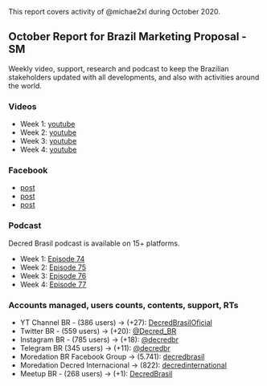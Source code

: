 This report covers activity of @michae2xl during October 2020.

## October Report for Brazil Marketing Proposal - SM

Weekly video, support, research and podcast to keep the Brazilian stakeholders updated with all developments, and also with activities around the world.

### Videos

- Week 1: [youtube](https://www.youtube.com/watch?v=IFO49zraT3U)
- Week 2: [youtube](https://www.youtube.com/watch?v=P28R74TmqIo)
- Week 3: [youtube](https://www.youtube.com/watch?v=N7nifQiHywQ)
- Week 4: [youtube](https://www.youtube.com/watch?v=tS3mhE02ofc)

### Facebook

- [post](https://www.facebook.com/photo?fbid=3525931810796628)
- [post](https://www.facebook.com/photo?fbid=3545636015492874)
- [post](https://www.facebook.com/photo?fbid=3565464436843365)

### Podcast

Decred Brasil podcast is available on 15+ platforms.

- Week 1: [Episode 74](https://soundcloud.com/decredbrasil/ep74)
- Week 2: [Episode 75](https://soundcloud.com/decredbrasil/ep75)
- Week 3: [Episode 76](https://soundcloud.com/decredbrasil/ep76)
- Week 4: [Episode 77](https://soundcloud.com/decredbrasil/ep77)

### Accounts managed, users counts, contents, support, RTs

- YT Channel BR - (386 users) -&gt; (+27): [DecredBrasilOficial](https://www.youtube.com/c/DecredBrasilOficial)
- Twitter BR - (559 users) -&gt; (+20): [@Decred_BR](https://twitter.com/decred_br)
- Instagram BR - (785 users) -&gt; (+18): [@decredbr](https://www.instagram.com/decredbr/)
- Telegram BR (345 users) -&gt; (+11): [@decredbr](https://t.me/decredbr)
- Moredation BR Facebook Group -&gt; (5.741): [decredbrasil](https://www.facebook.com/groups/decredbrasil/)
- Moredation Decred Internacional -&gt; (822): [decredinternational](https://www.facebook.com/groups/decredinternational)
- Meetup BR - (268 users) -&gt; (+1): [DecredBrasil](https://www.meetup.com/pt-BR/DecredBrasil/)
